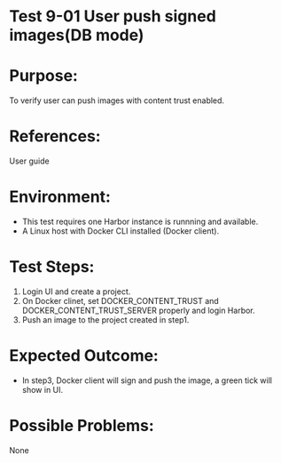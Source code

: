 Test 9-01 User push signed images(DB mode)
=======

# Purpose:

To verify user can push images with content trust enabled.

# References:
User guide

# Environment:

* This test requires one Harbor instance is runnning and available.
* A Linux host with Docker CLI installed (Docker client).

# Test Steps:

1. Login UI and create a project.
2. On Docker clinet, set DOCKER_CONTENT_TRUST and DOCKER_CONTENT_TRUST_SERVER properly and login Harbor.
3. Push an image to the project created in step1.  


# Expected Outcome:

* In step3, Docker client will sign and push the image, a green tick will show in UI.

# Possible Problems:
None
